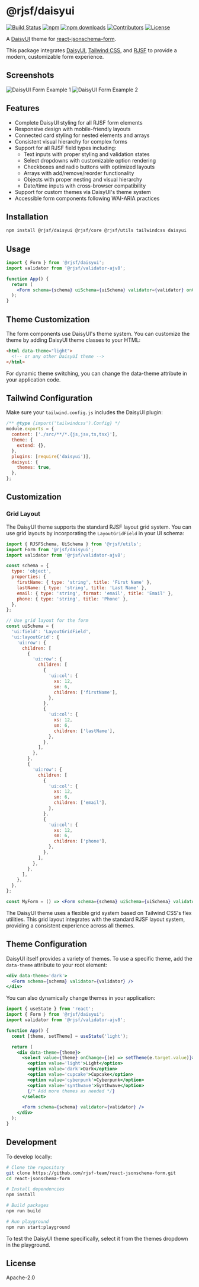 # @rjsf/daisyui

[![Build Status][build-shield]][build-url]
[![npm][npm-shield]][npm-url]
[![npm downloads][npm-dl-shield]][npm-dl-url]
[![Contributors][contributors-shield]][contributors-url]
[![License][license-shield]][license-url]

A [DaisyUI](https://daisyui.com/) theme for [react-jsonschema-form](https://github.com/rjsf-team/react-jsonschema-form/).

This package integrates [DaisyUI](https://daisyui.com/), [Tailwind CSS](https://tailwindcss.com/), and [RJSF](https://github.com/rjsf-team/react-jsonschema-form/) to provide a modern, customizable form experience.

## Screenshots

![DaisyUI Form Example 1](daisy-screenshot1.png)
![DaisyUI Form Example 2](daisy-screenshot2.png)

## Features

- Complete DaisyUI styling for all RJSF form elements
- Responsive design with mobile-friendly layouts
- Connected card styling for nested elements and arrays
- Consistent visual hierarchy for complex forms
- Support for all RJSF field types including:
  - Text inputs with proper styling and validation states
  - Select dropdowns with customizable option rendering
  - Checkboxes and radio buttons with optimized layouts
  - Arrays with add/remove/reorder functionality
  - Objects with proper nesting and visual hierarchy
  - Date/time inputs with cross-browser compatibility
- Support for custom themes via DaisyUI's theme system
- Accessible form components following WAI-ARIA practices

## Installation

```bash
npm install @rjsf/daisyui @rjsf/core @rjsf/utils tailwindcss daisyui
```

## Usage

```jsx
import { Form } from '@rjsf/daisyui';
import validator from '@rjsf/validator-ajv8';

function App() {
  return (
    <Form schema={schema} uiSchema={uiSchema} validator={validator} onChange={console.log} onSubmit={console.log} />
  );
}
```

## Theme Customization

The form components use DaisyUI's theme system. You can customize the theme by adding DaisyUI theme classes to your HTML:

```html
<html data-theme="light">
  <!-- or any other DaisyUI theme -->
</html>
```

For dynamic theme switching, you can change the data-theme attribute in your application code.

## Tailwind Configuration

Make sure your `tailwind.config.js` includes the DaisyUI plugin:

```js
/** @type {import('tailwindcss').Config} */
module.exports = {
  content: ['./src/**/*.{js,jsx,ts,tsx}'],
  theme: {
    extend: {},
  },
  plugins: [require('daisyui')],
  daisyui: {
    themes: true,
  },
};
```

## Customization

### Grid Layout

The DaisyUI theme supports the standard RJSF layout grid system. You can use grid layouts by incorporating the `LayoutGridField` in your UI schema:

```jsx
import { RJSFSchema, UiSchema } from '@rjsf/utils';
import Form from '@rjsf/daisyui';
import validator from '@rjsf/validator-ajv8';

const schema = {
  type: 'object',
  properties: {
    firstName: { type: 'string', title: 'First Name' },
    lastName: { type: 'string', title: 'Last Name' },
    email: { type: 'string', format: 'email', title: 'Email' },
    phone: { type: 'string', title: 'Phone' },
  },
};

// Use grid layout for the form
const uiSchema = {
  'ui:field': 'LayoutGridField',
  'ui:layoutGrid': {
    'ui:row': {
      children: [
        {
          'ui:row': {
            children: [
              {
                'ui:col': {
                  xs: 12,
                  sm: 6,
                  children: ['firstName'],
                },
              },
              {
                'ui:col': {
                  xs: 12,
                  sm: 6,
                  children: ['lastName'],
                },
              },
            ],
          },
        },
        {
          'ui:row': {
            children: [
              {
                'ui:col': {
                  xs: 12,
                  sm: 6,
                  children: ['email'],
                },
              },
              {
                'ui:col': {
                  xs: 12,
                  sm: 6,
                  children: ['phone'],
                },
              },
            ],
          },
        },
      ],
    },
  },
};

const MyForm = () => <Form schema={schema} uiSchema={uiSchema} validator={validator} />;
```

The DaisyUI theme uses a flexible grid system based on Tailwind CSS's flex utilities. This grid layout integrates with the standard RJSF layout system, providing a consistent experience across all themes.

## Theme Configuration

DaisyUI itself provides a variety of themes. To use a specific theme, add the `data-theme` attribute to your root element:

```jsx
<div data-theme='dark'>
  <Form schema={schema} validator={validator} />
</div>
```

You can also dynamically change themes in your application:

```jsx
import { useState } from 'react';
import { Form } from '@rjsf/daisyui';
import validator from '@rjsf/validator-ajv8';

function App() {
  const [theme, setTheme] = useState('light');

  return (
    <div data-theme={theme}>
      <select value={theme} onChange={(e) => setTheme(e.target.value)}>
        <option value='light'>Light</option>
        <option value='dark'>Dark</option>
        <option value='cupcake'>Cupcake</option>
        <option value='cyberpunk'>Cyberpunk</option>
        <option value='synthwave'>Synthwave</option>
        {/* Add more themes as needed */}
      </select>

      <Form schema={schema} validator={validator} />
    </div>
  );
}
```

## Development

To develop locally:

```bash
# Clone the repository
git clone https://github.com/rjsf-team/react-jsonschema-form.git
cd react-jsonschema-form

# Install dependencies
npm install

# Build packages
npm run build

# Run playground
npm run start:playground
```

To test the DaisyUI theme specifically, select it from the themes dropdown in the playground.

## License

Apache-2.0

[build-shield]: https://github.com/rjsf-team/react-jsonschema-form/workflows/CI/badge.svg
[build-url]: https://github.com/rjsf-team/react-jsonschema-form/actions
[npm-shield]: https://img.shields.io/npm/v/@rjsf/daisyui/latest.svg?style=flat-square
[npm-url]: https://www.npmjs.com/package/@rjsf/daisyui
[npm-dl-shield]: https://img.shields.io/npm/dm/@rjsf/daisyui.svg?style=flat-square
[npm-dl-url]: https://www.npmjs.com/package/@rjsf/daisyui
[contributors-shield]: https://img.shields.io/github/contributors/rjsf-team/react-jsonschema-form.svg?style=flat-square
[contributors-url]: https://github.com/rjsf-team/react-jsonschema-form/graphs/contributors
[license-shield]: https://img.shields.io/badge/license-Apache%202.0-blue.svg?style=flat-square
[license-url]: https://github.com/rjsf-team/react-jsonschema-form/blob/main/LICENSE

